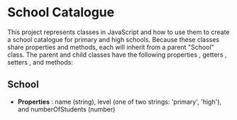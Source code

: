 # School Catalogue

This project represents classes in JavaScript and how to use them to create a school catalogue for primary and high schools. Because these classes share properties and methods, each will inherit from a parent "School" class. The parent and child classes have the following properties , getters , setters , and methods:

## School

- **Properties** : name (string), level (one of two strings: 'primary', 'high'), and numberOfStudents (number) 

